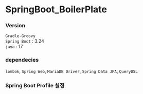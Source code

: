 # SpringBoot_BoilerPlate

### Version
`Gradle-Groovy`  
`Spring Boot` : 3.24  
`java` : 17

### dependecies
`lombok`, `Spring Web`, `MariaDB Driver`, `Spring Data JPA`, `QueryDSL`

### Spring Boot Profile 설정
